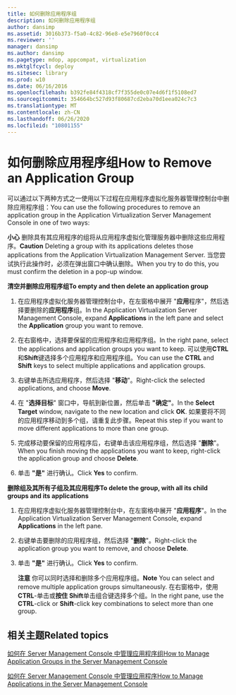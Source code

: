 ```yaml
---
title: 如何删除应用程序组
description: 如何删除应用程序组
author: dansimp
ms.assetid: 3016b373-f5a0-4c82-96e8-e5e7960f0cc4
ms.reviewer: ''
manager: dansimp
ms.author: dansimp
ms.pagetype: mdop, appcompat, virtualization
ms.mktglfcycl: deploy
ms.sitesec: library
ms.prod: w10
ms.date: 06/16/2016
ms.openlocfilehash: b392fe84f4318cf7f355de0c07e4d6f1f5108ed7
ms.sourcegitcommit: 354664bc527d93f80687cd2eba70d1eea024c7c3
ms.translationtype: MT
ms.contentlocale: zh-CN
ms.lasthandoff: 06/26/2020
ms.locfileid: "10801155"
---
```

# <span data-ttu-id="ccc7b-103">如何删除应用程序组</span><span class="sxs-lookup"><span data-stu-id="ccc7b-103">How to Remove an Application Group</span></span>


<span data-ttu-id="ccc7b-104">可以通过以下两种方式之一使用以下过程在应用程序虚拟化服务器管理控制台中删除应用程序组：</span><span class="sxs-lookup"><span data-stu-id="ccc7b-104">You can use the following procedures to remove an application group in the Application Virtualization Server Management Console in one of two ways:</span></span>

<span data-ttu-id="ccc7b-105">**小心** 删除具有其应用程序的组将从应用程序虚拟化管理服务器中删除这些应用程序。</span><span class="sxs-lookup"><span data-stu-id="ccc7b-105">**Caution** Deleting a group with its applications deletes those applications from the Application Virtualization Management Server.</span></span> <span data-ttu-id="ccc7b-106">当您尝试执行此操作时，必须在弹出窗口中确认删除。</span><span class="sxs-lookup"><span data-stu-id="ccc7b-106">When you try to do this, you must confirm the deletion in a pop-up window.</span></span>

 

**<span data-ttu-id="ccc7b-107">清空并删除应用程序组</span><span class="sxs-lookup"><span data-stu-id="ccc7b-107">To empty and then delete an application group</span></span>**

1.  <span data-ttu-id="ccc7b-108">在应用程序虚拟化服务器管理控制台中，在左窗格中展开 "**应用**程序"，然后选择要删除的**应用程序**组。</span><span class="sxs-lookup"><span data-stu-id="ccc7b-108">In the Application Virtualization Server Management Console, expand **Applications** in the left pane and select the **Application** group you want to remove.</span></span>

2.  <span data-ttu-id="ccc7b-109">在右窗格中，选择要保留的应用程序和应用程序组。</span><span class="sxs-lookup"><span data-stu-id="ccc7b-109">In the right pane, select the applications and application groups you want to keep.</span></span> <span data-ttu-id="ccc7b-110">可以使用**CTRL**和**Shift**键选择多个应用程序和应用程序组。</span><span class="sxs-lookup"><span data-stu-id="ccc7b-110">You can use the **CTRL** and **Shift** keys to select multiple applications and application groups.</span></span>

3.  <span data-ttu-id="ccc7b-111">右键单击所选应用程序，然后选择 "**移动**"。</span><span class="sxs-lookup"><span data-stu-id="ccc7b-111">Right-click the selected applications, and choose **Move**.</span></span>

4.  <span data-ttu-id="ccc7b-112">在 "**选择目标**" 窗口中，导航到新位置，然后单击 **"确定"**。</span><span class="sxs-lookup"><span data-stu-id="ccc7b-112">In the **Select Target** window, navigate to the new location and click **OK**.</span></span> <span data-ttu-id="ccc7b-113">如果要将不同的应用程序移动到多个组，请重复此步骤。</span><span class="sxs-lookup"><span data-stu-id="ccc7b-113">Repeat this step if you want to move different applications to more than one group.</span></span>

5.  <span data-ttu-id="ccc7b-114">完成移动要保留的应用程序后，右键单击该应用程序组，然后选择 "**删除**"。</span><span class="sxs-lookup"><span data-stu-id="ccc7b-114">When you finish moving the applications you want to keep, right-click the application group and choose **Delete**.</span></span>

6.  <span data-ttu-id="ccc7b-115">单击 **"是"** 进行确认。</span><span class="sxs-lookup"><span data-stu-id="ccc7b-115">Click **Yes** to confirm.</span></span>

**<span data-ttu-id="ccc7b-116">删除组及其所有子组及其应用程序</span><span class="sxs-lookup"><span data-stu-id="ccc7b-116">To delete the group, with all its child groups and its applications</span></span>**

1.  <span data-ttu-id="ccc7b-117">在应用程序虚拟化服务器管理控制台中，在左窗格中展开 "**应用程序**"。</span><span class="sxs-lookup"><span data-stu-id="ccc7b-117">In the Application Virtualization Server Management Console, expand **Applications** in the left pane.</span></span>

2.  <span data-ttu-id="ccc7b-118">右键单击要删除的应用程序组，然后选择 "**删除**"。</span><span class="sxs-lookup"><span data-stu-id="ccc7b-118">Right-click the application group you want to remove, and choose **Delete**.</span></span>

3.  <span data-ttu-id="ccc7b-119">单击 **"是"** 进行确认。</span><span class="sxs-lookup"><span data-stu-id="ccc7b-119">Click **Yes** to confirm.</span></span>

    <span data-ttu-id="ccc7b-120">**注意** 你可以同时选择和删除多个应用程序组。</span><span class="sxs-lookup"><span data-stu-id="ccc7b-120">**Note** You can select and remove multiple application groups simultaneously.</span></span> <span data-ttu-id="ccc7b-121">在右窗格中，使用**CTRL**-单击或**按住 Shift**单击组合键选择多个组。</span><span class="sxs-lookup"><span data-stu-id="ccc7b-121">In the right pane, use the **CTRL**-click or **Shift**-click key combinations to select more than one group.</span></span>

     

## <span data-ttu-id="ccc7b-122">相关主题</span><span class="sxs-lookup"><span data-stu-id="ccc7b-122">Related topics</span></span>


[<span data-ttu-id="ccc7b-123">如何在 Server Management Console 中管理应用程序组</span><span class="sxs-lookup"><span data-stu-id="ccc7b-123">How to Manage Application Groups in the Server Management Console</span></span>](how-to-manage-application-groups-in-the-server-management-console.md)

[<span data-ttu-id="ccc7b-124">如何在 Server Management Console 中管理应用程序</span><span class="sxs-lookup"><span data-stu-id="ccc7b-124">How to Manage Applications in the Server Management Console</span></span>](how-to-manage-applications-in-the-server-management-console.md)

 

 





